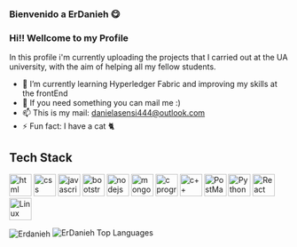 ### Bienvenido a ErDanieh 😋
### Hi!! Wellcome to my Profile
In this profile i'm currently uploading the projects that I carried out at the UA university, with the aim of helping all my fellow students.

- 🌱 I’m currently learning Hyperledger Fabric and improving my skills at the frontEnd
- 💬 If you need something you can mail me :)
- 📫 This is my mail: danielasensi444@outlook.com 
- ⚡ Fun fact: I have a cat 🐈

## Tech Stack

<a margin="10" href="https://developer.mozilla.org/en-US/docs/Web/HTML" target="_blank"><img margin="10px" height="40" src="https://github.com/abdoachhoubi/abdoachhoubi/blob/main/svgs/html.svg" alt="html"></a>
<a margin="10" href="https://developer.mozilla.org/en-US/docs/Web/CSS" target="_blank"><img margin="10px" height="40" src="https://github.com/abdoachhoubi/abdoachhoubi/blob/main/svgs/css.svg" alt="css"></a>
<a margin="10" href="https://developer.mozilla.org/en-US/docs/Web/JavaScript" target="_blank"><img margin="10px" height="40" src="https://github.com/abdoachhoubi/abdoachhoubi/blob/main/svgs/javascript.svg" alt="javascript"></a>
<a margin="10" href="https://getbootstrap.com" target="_blank"><img margin="10px" height="40" src="https://github.com/abdoachhoubi/abdoachhoubi/blob/main/svgs/bootstrap.svg" alt="bootstrap"></a>
<a margin="10" href="https://nodejs.org" target="_blank"><img margin="10px" height="40" src="https://github.com/abdoachhoubi/abdoachhoubi/blob/main/svgs/nodejs.svg" alt="nodejs"></a>
<a margin="10" href="https://mongodb.com" target="_blank"><img margin="10px" height="40" src="https://github.com/abdoachhoubi/abdoachhoubi/blob/main/svgs/mongodb.svg" alt="mongodb"></a>
<a margin="10" href="https://devdocs.io/c/" target="_blank"><img margin="10px" height="40" src="https://github.com/abdoachhoubi/abdoachhoubi/blob/main/svgs/c.svg" alt="c programming"></a>
<a margin="10" href="https://www.innovasys.com/product/dx/features_dotnet?gclid=Cj0KCQjwxb2XBhDBARIsAOjDZ35Imk17-gqDF44sf3YhZygvGTHHCH3rmQcVkkG_HEgw3DHW5voFA-waAjoQEALw_wcB" target="_blank"><img margin="10px" height="40" src="https://upload.wikimedia.org/wikipedia/commons/1/18/ISO_C%2B%2B_Logo.svg" alt="c++ programming"></a>
<a margin="10" href="https://www.postman.com/" target="_blank"><img margin="10px" height="40" src="https://www.svgrepo.com/show/354202/postman-icon.svg" alt="PostMan"></a>
<a margin="10" href="https://www.python.org/downloads/" target="_blank"><img margin="10px" height="40" src="https://cdn.iconscout.com/icon/free/png-256/python-3521655-2945099.png" alt="Python"></a>
<a margin="10" href="https://es.reactjs.org/" target="_blank"><img margin="10px" height="40" src="https://upload.wikimedia.org/wikipedia/commons/thumb/a/a7/React-icon.svg/539px-React-icon.svg.png" alt="React"></a>
<a margin="10" href="https://es.reactjs.org/" target="_blank"><img margin="10px" height="40" src="https://w7.pngwing.com/pngs/970/403/png-transparent-tux-linux-mint-logo-linux-logo-vertebrate-bird.png" alt="Linux"></a>


<img align="center" src="https://github-readme-stats.vercel.app/api?username=ErDanieh&include_all_commits=true&count_private=true&show_icons=true&line_height=30&title_color=CDB4DB&icon_color=CDB4DB&text_color=D3D3D3&bg_color=0A0A0A" alt="Erdanieh">
<img src="https://github-readme-stats.vercel.app/api/top-langs/?username=ErDanieh&layout=compact&theme=dark&bg_color=0A0A0A" alt="ErDanieh Top Languages"/>

<!--
**ErDanieh/ErDanieh** is a ✨ _special_ ✨ repository because its `README.md` (this file) appears on your GitHub profile.

Here are some ideas to get you started:

- 🔭 I’m currently working on ...
- 🌱 I’m currently learning ...
- 👯 I’m looking to collaborate on ...
- 🤔 I’m looking for help with ...
- 💬 Ask me about ...
- 📫 How to reach me: ...
- 😄 Pronouns: ...
- ⚡ Fun fact: ...
-->
